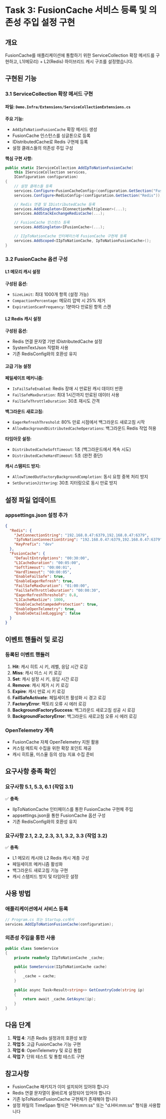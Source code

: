 # Task 3: FusionCache 서비스 등록 및 의존성 주입 설정 구현

## 개요

FusionCache를 애플리케이션에 통합하기 위한 ServiceCollection 확장 메서드를 구현하고, L1(메모리) + L2(Redis) 하이브리드 캐시 구조를 설정했습니다.

## 구현된 기능

### 3.1 ServiceCollection 확장 메서드 구현

#### 파일: `Demo.Infra/Extensions/ServiceCollectionExtensions.cs`

**주요 기능:**
- `AddIpToNationFusionCache` 확장 메서드 생성
- FusionCache 인스턴스를 싱글톤으로 등록
- IDistributedCache로 Redis 구현체 등록
- 설정 클래스들의 의존성 주입 구성

**핵심 구현 사항:**

```csharp
public static IServiceCollection AddIpToNationFusionCache(
    this IServiceCollection services,
    IConfiguration configuration)
{
    // 설정 클래스들 등록
    services.Configure<FusionCacheConfig>(configuration.GetSection("FusionCache"));
    services.Configure<RedisConfig>(configuration.GetSection("Redis"));

    // Redis 연결 및 IDistributedCache 등록
    services.AddSingleton<IConnectionMultiplexer>(...);
    services.AddStackExchangeRedisCache(...);

    // FusionCache 인스턴스 등록
    services.AddSingleton<IFusionCache>(...);

    // IIpToNationCache 인터페이스에 FusionCache 구현체 등록
    services.AddScoped<IIpToNationCache, IpToNationFusionCache>();
}
```

### 3.2 FusionCache 옵션 구성

#### L1 메모리 캐시 설정

**구성된 옵션:**
- `SizeLimit`: 최대 1000개 항목 (설정 가능)
- `CompactionPercentage`: 메모리 압박 시 25% 제거
- `ExpirationScanFrequency`: 1분마다 만료된 항목 스캔

#### L2 Redis 캐시 설정

**구성된 옵션:**
- Redis 연결 문자열 기반 IDistributedCache 설정
- SystemTextJson 직렬화 사용
- 기존 RedisConfig와의 호환성 유지

#### 고급 기능 설정

**페일세이프 메커니즘:**
- `IsFailSafeEnabled`: Redis 장애 시 만료된 캐시 데이터 반환
- `FailSafeMaxDuration`: 최대 1시간까지 만료된 데이터 사용
- `FailSafeThrottleDuration`: 30초 재시도 간격

**백그라운드 새로고침:**
- `EagerRefreshThreshold`: 80% 만료 시점에서 백그라운드 새로고침 시작
- `AllowBackgroundDistributedCacheOperations`: 백그라운드 Redis 작업 허용

**타임아웃 설정:**
- `DistributedCacheSoftTimeout`: 1초 (백그라운드에서 계속 시도)
- `DistributedCacheHardTimeout`: 5초 (완전 중단)

**캐시 스탬피드 방지:**
- `AllowTimedOutFactoryBackgroundCompletion`: 동시 요청 중복 처리 방지
- `SetDurationJittering`: 30초 지터링으로 동시 만료 방지

## 설정 파일 업데이트

### appsettings.json 설정 추가

```json
{
  "Redis": {
    "JwtConnectionString": "192.168.0.47:6379,192.168.0.47:6379",
    "IpToNationConnectionString": "192.168.0.47:6379,192.168.0.47:6379",
    "KeyPrefix": "dev"
  },
  "FusionCache": {
    "DefaultEntryOptions": "00:30:00",
    "L1CacheDuration": "00:05:00",
    "SoftTimeout": "00:00:01",
    "HardTimeout": "00:00:05",
    "EnableFailSafe": true,
    "EnableEagerRefresh": true,
    "FailSafeMaxDuration": "01:00:00",
    "FailSafeThrottleDuration": "00:00:30",
    "EagerRefreshThreshold": 0.8,
    "L1CacheMaxSize": 1000,
    "EnableCacheStampedeProtection": true,
    "EnableOpenTelemetry": true,
    "EnableDetailedLogging": false
  }
}
```

## 이벤트 핸들러 및 로깅

### 등록된 이벤트 핸들러

1. **Hit**: 캐시 히트 시 키, 레벨, 응답 시간 로깅
2. **Miss**: 캐시 미스 시 키 로깅
3. **Set**: 캐시 설정 시 키, 응답 시간 로깅
4. **Remove**: 캐시 제거 시 키 로깅
5. **Expire**: 캐시 만료 시 키 로깅
6. **FailSafeActivate**: 페일세이프 활성화 시 경고 로깅
7. **FactoryError**: 팩토리 오류 시 에러 로깅
8. **BackgroundFactorySuccess**: 백그라운드 새로고침 성공 시 로깅
9. **BackgroundFactoryError**: 백그라운드 새로고침 오류 시 에러 로깅

### OpenTelemetry 계측

- FusionCache 자체 OpenTelemetry 지원 활용
- 커스텀 메트릭 수집을 위한 확장 포인트 제공
- 캐시 히트율, 미스율 등의 성능 지표 수집 준비

## 요구사항 충족 확인

### 요구사항 5.1, 5.3, 6.1 (작업 3.1)
✅ **충족**: 
- IIpToNationCache 인터페이스를 통한 FusionCache 구현체 주입
- appsettings.json을 통한 FusionCache 옵션 구성
- 기존 RedisConfig와의 호환성 유지

### 요구사항 2.1, 2.2, 2.3, 3.1, 3.2, 3.3 (작업 3.2)
✅ **충족**:
- L1 메모리 캐시와 L2 Redis 캐시 계층 구성
- 페일세이프 메커니즘 활성화
- 백그라운드 새로고침 기능 구현
- 캐시 스탬피드 방지 및 타임아웃 설정

## 사용 방법

### 애플리케이션에서 서비스 등록

```csharp
// Program.cs 또는 Startup.cs에서
services.AddIpToNationFusionCache(configuration);
```

### 의존성 주입을 통한 사용

```csharp
public class SomeService
{
    private readonly IIpToNationCache _cache;
    
    public SomeService(IIpToNationCache cache)
    {
        _cache = cache;
    }
    
    public async Task<Result<string>> GetCountryCode(string ip)
    {
        return await _cache.GetAsync(ip);
    }
}
```

## 다음 단계

1. **작업 4**: 기존 Redis 설정과의 호환성 보장
2. **작업 5**: 고급 FusionCache 기능 구현
3. **작업 6**: OpenTelemetry 및 로깅 통합
4. **작업 7**: 단위 테스트 및 통합 테스트 구현

## 참고사항

- FusionCache 패키지가 이미 설치되어 있어야 합니다
- Redis 연결 문자열이 올바르게 설정되어 있어야 합니다
- 기존 IpToNationFusionCache 구현체가 존재해야 합니다
- 설정 파일의 TimeSpan 형식은 "HH:mm:ss" 또는 "d.HH:mm:ss" 형식을 사용합니다